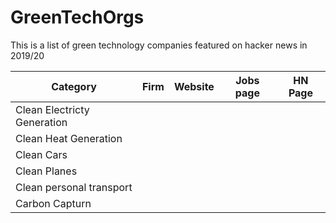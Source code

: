 # GreenTechOrgs
This is a list of green technology companies featured on hacker news in 2019/20

| Category  | Firm | Website | Jobs page | HN Page |
| --------- | ---- | ------- | --------- | --------- |
| Clean Electricty Generation | | | | |
| Clean Heat Generation | | | | |
| Clean Cars | | | | |
| Clean Planes | | | | |
| Clean personal transport | | | | |
| Carbon Capturn | | | | |
